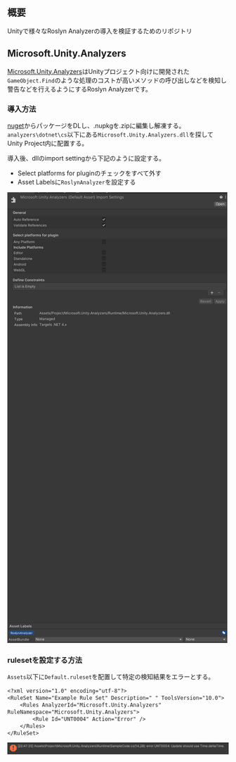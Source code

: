 ## 概要
Unityで様々なRoslyn Analyzerの導入を検証するためのリポジトリ

## Microsoft.Unity.Analyzers
[Microsoft.Unity.Analyzers](https://github.com/microsoft/Microsoft.Unity.Analyzers)はUnityプロジェクト向けに開発された`GameObject.Find`のような処理のコストが高いメソッドの呼び出しなどを検知し警告などを行えるようにするRoslyn Analyzerです。

### 導入方法
[nuget](https://www.nuget.org/packages/Microsoft.Unity.Analyzers/1.15.0)からパッケージをDLし、.nupkgを.zipに編集し解凍する。
`analyzers\dotnet\cs`以下にある`Microsoft.Unity.Analyzers.dll`を探してUnity Project内に配置する。

導入後、dllのimport settingから下記のように設定する。

- Select platforms for pluginのチェックをすべて外す
- Asset Labelsに`RoslynAnalyzer`を設定する

![Microsoft.Unity.AnalyzersのImport Settings](Reference/microsoft_unity_analyzers_import_settings.png)

### rulesetを設定する方法
`Assets`以下に`Default.ruleset`を配置して特定の検知結果をエラーとする。

```text
<?xml version="1.0" encoding="utf-8"?>
<RuleSet Name="Example Rule Set" Description=" " ToolsVersion="10.0">
    <Rules AnalyzerId="Microsoft.Unity.Analyzers" RuleNamespace="Microsoft.Unity.Analyzers">
        <Rule Id="UNT0004" Action="Error" />
    </Rules>
</RuleSet>
```

![Default.ruleset](Reference/default_ruleset_error.png)